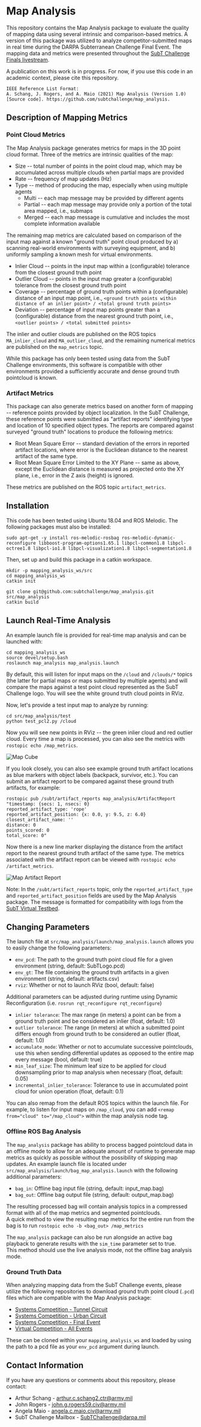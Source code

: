# Map Analysis

This repository contains the Map Analysis package to evaluate the quality of mapping data using several intrinsic and comparison-based metrics. 
A version of this package was utilized to analyze competitor-submitted maps in real time during the DARPA Subterranean Challenge Final Event. The mapping data and metrics were presented throughout the [SubT Challenge Finals livestream](https://www.youtube.com/watch?v=EAPSm7udG3Q).

A publication on this work is in progress. For now, if you use this code in an academic context, please cite this repository.

```
IEEE Reference List Format: 
A. Schang, J. Rogers, and A. Maio (2021) Map Analysis (Version 1.0) [Source code]. https://github.com/subtchallenge/map_analysis.
```

## Description of Mapping Metrics

### Point Cloud Metrics

The Map Analysis package generates metrics for maps in the 3D point cloud format. Three of the metrics are intrinsic qualities of the map:

* Size -- total number of points in the point cloud map, which may be accumulated across multiple clouds when partial maps are provided
* Rate -- frequency of map updates (Hz)
* Type -- method of producing the map, especially when using multiple agents
  * Multi -- each map message may be provided by different agents
  * Partial -- each map message may provide only a portion of the total area mapped, i.e., submaps
  * Merged -- each map message is cumulative and includes the most complete information available

The remaining map metrics are calculated based on comparison of the input map against a known "ground truth" point cloud produced by a) scanning real-world environments with surveying equipment, and b) uniformly sampling a known mesh for virtual environments. 

* Inlier Cloud -- points in the input map within a (configurable) tolerance from the closest ground truth point
* Outlier Cloud -- points in the input map greater a (configurable) tolerance from the closest ground truth point
* Coverage -- percentage of ground truth points within a (configurable) distance of an input map point, i.e., `<ground truth points within distance of an inlier point> / <total ground truth points>`
* Deviation -- percentage of input map points greater than a (configurable) distance from the nearest ground truth point, i.e., `<outlier points> / <total submitted points>`

The inlier and outlier clouds are published on the ROS topics `MA_inlier_cloud` and `MA_outlier_cloud`, and the remaining numerical metrics are published on the `map_metrics` topic. 

While this package has only been tested using data from the SubT Challenge environments, this software is compatible with other environments provided a sufficiently accurate and dense ground truth pointcloud is known.

### Artifact Metrics

This package can also generate metrics based on another form of mapping -- reference points provided by object localization. 
In the SubT Challenge, these reference points were submitted as "artifact reports" identifying type and location of 10 specified object types. The reports are compared against surveyed "ground truth" locations to produce the following metrics:

* Root Mean Square Error -- standard deviation of the errors in reported artifact locations, where error is the Euclidean distance to the nearest artifact of the same type.
* Root Mean Square Error Limited to the XY Plane -- same as above, except the Euclidean distance is measured as projected onto the XY plane, i.e., error in the Z axis (height) is ignored. 

These metrics are published on the ROS topic `artifact_metrics`. 

## Installation

This code has been tested using Ubuntu 18.04 and ROS Melodic. The following packages must also be installed:

```
sudo apt-get -y install ros-melodic-rosbag ros-melodic-dynamic-reconfigure libboost-program-options1.65.1 libpcl-common1.8 libpcl-octree1.8 libpcl-io1.8 libpcl-visualization1.8 libpcl-segmentation1.8
```

Then, set up and build this package in a catkin workspace.

```
mkdir -p mapping_analysis_ws/src
cd mapping_analysis_ws
catkin init

git clone git@github.com:subtchallenge/map_analysis.git src/map_analysis
catkin build
```

## Launch Real-Time Analysis 

An example launch file is provided for real-time map analysis and can be launched with:

```
cd mapping_analysis_ws
source devel/setup.bash
roslaunch map_analysis map_analysis.launch
```

By default, this will listen for input maps on the `/cloud` and `/clouds/*` topics (the latter for partial maps or maps submitted by multiple agents) and will compare the maps against a test point cloud represented as the SubT Challenge logo.
You will see the white ground truth cloud points in RViz.

Now, let's provide a test input map to analyze by running:

```
cd src/map_analysis/test
python test_pcl2.py /cloud
```

Now you will see new points in RViz -- the green inlier cloud and red outlier cloud. Every time a map is processed, you can also see the metrics with `rostopic echo /map_metrics`.

![Map Cube](https://github.com/subtchallenge/map_analysis/blob/main/test/map_cube.gif)

If you look closely, you can also see example ground truth artifact locations as blue markers with object labels (backpack, survivor, etc.). You can submit an artifact report to be compared against these ground truth artifacts, for example:

```
rostopic pub /subt/artifact_reports map_analysis/ArtifactReport "timestamp: {secs: 1, nsecs: 0}
reported_artifact_type: 'rope'
reported_artifact_position: {x: 0.0, y: 9.5, z: 6.0}
closest_artifact_name: ''
distance: 0
points_scored: 0
total_score: 0"
```

Now there is a new line marker displaying the distance from the artifact report to the nearest ground truth artifact of the same type. The metrics associated with the artifact report can be viewed with `rostopic echo /artifact_metrics`.

![Map Artifact Report](https://github.com/subtchallenge/map_analysis/blob/main/test/map_artifactreport.png)

Note: In the `/subt/artifact_reports` topic, only the `reported_artifact_type` and `reported_artifact_position` fields are used by the Map Analysis package. The message is formatted for compatibility with logs from the [SubT Virtual Testbed](https://github.com/osrf/subt).

## Changing Parameters

The launch file at `src/map_analysis/launch/map_analysis.launch` allows you to easily change the following parameters:

* `env_pcd`: The path to the ground truth point cloud file for a given environment (string, default: SubTLogo.pcd)  
* `env_gt`: The file containing the ground truth artifacts in a given environment (string, default: artifacts.csv)  
* `rviz`: Whether or not to launch RViz (bool, default: false)  

Additional parameters can be adjusted during runtime using Dynamic Reconfiguration (i.e. `rosrun rqt_reconfigure rqt_reconfigure`)  

* `inlier tolerance`: The max range (in meters) a point can be from a ground truth point and be considered an inlier (float, default: 1.0)  
* `outlier tolerance`: The range (in meters) at which a submitted point differs enough from ground truth to be considered an outlier (float, default: 1.0)  
* `accumulate_mode`: Whether or not to accumulate successive pointclouds, use this when sending differential updates as opposed to the entire map every message (bool, default: true)  
* `min_leaf_size`: The minimum leaf size to be applied for cloud downsampling prior to map analysis when necessary (float, default: 0.05)  
* `incremental_inlier_tolerance`: Tolerance to use in accumulated point cloud for union operation (float, default: 0.1)  

You can also remap from the default ROS topics within the launch file. For example, to listen for input maps on `/map_cloud`, you can add `<remap from="cloud" to="/map_cloud">` within the map analysis node tag.

### Offline ROS Bag Analysis 

The `map_analysis` package has ability to process bagged pointcloud data in an offline mode to allow for an adequate amount of runtime to generate map metrics as quickly as possible without the possibility of skipping map updates.  An example launch file is located under `src/map_analysis/launch/bag_map_analysis.launch` with the following additional parameters:

* `bag_in`: Offline bag input file (string, default: input_map.bag)  
* `bag_out`: Offline bag output file (string, default: output_map.bag)  

The resulting processed bag will contain analysis topics in a compressed format with all of the map metrics and segmented pointclouds.  
A quick method to view the resulting map metrics for the entire run from the bag is to run `rostopic echo -b <bag_out> /map_metrics`

The `map_analysis` package can also be run alongside an active bag playback to generate results with the `sim_time` parameter set to true.  
This method should use the live analysis mode, not the offline bag analysis mode.

### Ground Truth Data 

When analyzing mapping data from the SubT Challenge events, please utilize the following repositories to download ground truth point cloud (`.pcd`) files which are compatible with the Map Analysis package:

* [Systems Competition - Tunnel Circuit](https://bitbucket.org/subtchallenge/tunnel_ground_truth)
* [Systems Competition - Urban Circuit](https://bitbucket.org/subtchallenge/urban_ground_truth)
* [Systems Competition - Final Event](https://bitbucket.org/subtchallenge/finals_ground_truth)
* [Virtual Competition - All Events](https://github.com/subtchallenge/virtual_ground_truth)

These can be cloned within your `mapping_analysis_ws` and loaded by using the path to a pcd file as your `env_pcd` argument during launch.
 
## Contact Information

If you have any questions or comments about this repository, please contact:

* Arthur Schang - arthur.c.schang2.ctr@army.mil  
* John Rogers - john.g.rogers59.civ@army.mil  
* Angela Maio - angela.c.maio.civ@army.mil  
* SubT Challenge Mailbox - SubTChallenge@darpa.mil  

